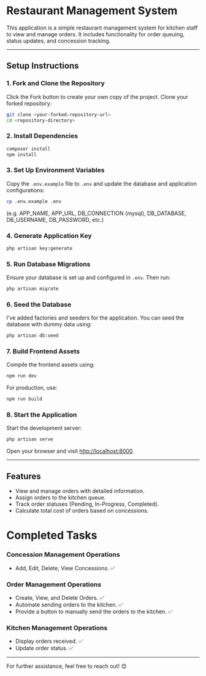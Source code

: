 
# **Restaurant Management System**

This application is a simple restaurant management system for kitchen staff to view and manage orders. It includes functionality for order queuing, status updates, and concession tracking.

---

## **Setup Instructions**

### 1. **Fork and Clone the Repository**
Click the Fork button to create your own copy of the project. Clone your forked repository:
```bash
git clone <your-forked-repository-url>
cd <repository-directory>
```

### 2. **Install Dependencies**
```bash
composer install
npm install
```

### 3. **Set Up Environment Variables**
Copy the `.env.example` file to `.env` and update the database and application configurations:
```bash
cp .env.example .env
```
(e.g. APP_NAME, APP_URL, DB_CONNECTION (mysql), DB_DATABASE, DB_USERNAME, DB_PASSWORD, etc.)

### 4. **Generate Application Key**
```bash
php artisan key:generate
```

### 5. **Run Database Migrations**
Ensure your database is set up and configured in `.env`. Then run:
```bash
php artisan migrate
```

### 6. **Seed the Database**
I've added factories and seeders for the application. You can seed the database with dummy data using:
```bash
php artisan db:seed
```

### 7. **Build Frontend Assets**
Compile the frontend assets using:
```bash
npm run dev
```

For production, use:
```bash
npm run build
```

### 8. **Start the Application**
Start the development server:
```bash
php artisan serve
```

Open your browser and visit [http://localhost:8000](http://localhost:8000).

---

## **Features**
- View and manage orders with detailed information.
- Assign orders to the kitchen queue.
- Track order statuses (Pending, In-Progress, Completed).
- Calculate total cost of orders based on concessions.

# **Completed Tasks**
### **Concession Management Operations**
- Add, Edit, Delete, View Concessions. :white_check_mark:

### **Order Management Operations**
- Create, View, and Delete Orders. :white_check_mark:
- Automate sending orders to the kitchen. :white_check_mark:
- Provide a button to manually send the orders to the kitchen. :white_check_mark:

### **Kitchen Management Operations**
- Display orders received. :white_check_mark:
- Update order status. :white_check_mark:

---

For further assistance, feel free to reach out! 😊
